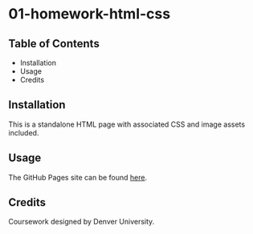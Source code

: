 # 01-homework-html-css

## Table of Contents 
* Installation
* Usage
* Credits

## Installation
This is a standalone HTML page with associated CSS and image assets included.

## Usage
The GitHub Pages site can be found [here](https://cjkook.github.io/01-homework-html-css/).

## Credits
Coursework designed by Denver University.